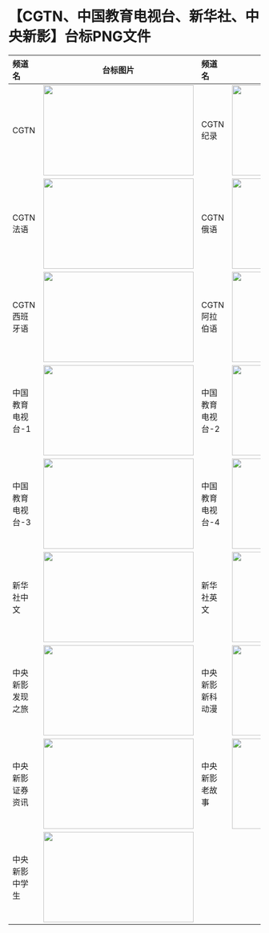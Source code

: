 # 【CGTN、中国教育电视台、新华社、中央新影】台标PNG文件
|频道名|台标图片|频道名|台标图片|
|:---|:---:|:---|:---:|
|CGTN|<img src="https://raw.githubusercontent.com/taksssss/TVlogo/main/img/CGTN.png" width="300" height="180">|CGTN纪录|<img src="https://raw.githubusercontent.com/taksssss/TVlogo/main/img/CGTNjilu.png" width="300" height="180">|
|CGTN法语|<img src="https://raw.githubusercontent.com/taksssss/TVlogo/main/img/CGTNfy.png" width="300" height="180">|CGTN俄语|<img src="https://raw.githubusercontent.com/taksssss/TVlogo/main/img/CGTNey.png" width="300" height="180">|
|CGTN西班牙语|<img src="https://raw.githubusercontent.com/taksssss/TVlogo/main/img/CGTNxbyy.png" width="300" height="180">|CGTN阿拉伯语|<img src="https://raw.githubusercontent.com/taksssss/TVlogo/main/img/CGTNalby.png" width="300" height="180">|
|中国教育电视台-1|<img src="https://raw.githubusercontent.com/taksssss/TVlogo/main/img/CETV1.png" width="300" height="180">|中国教育电视台-2|<img src="https://raw.githubusercontent.com/taksssss/TVlogo/main/img/CETV2.png" width="300" height="180">|
|中国教育电视台-3|<img src="https://raw.githubusercontent.com/taksssss/TVlogo/main/img/CETV3.png" width="300" height="180">|中国教育电视台-4|<img src="https://raw.githubusercontent.com/taksssss/TVlogo/main/img/CETV4.png" width="300" height="180">|
|新华社中文|<img src="https://raw.githubusercontent.com/taksssss/TVlogo/main/img/CNCCN.png" width="300" height="180">|新华社英文|<img src="https://raw.githubusercontent.com/taksssss/TVlogo/main/img/CNCEN.png" width="300" height="180">|
|中央新影发现之旅|<img src="https://raw.githubusercontent.com/taksssss/TVlogo/main/img/CNDfxzl.png" width="300" height="180">|中央新影新科动漫|<img src="https://raw.githubusercontent.com/taksssss/TVlogo/main/img/CNDxkdm.png" width="300" height="180">|
|中央新影证券资讯|<img src="https://raw.githubusercontent.com/taksssss/TVlogo/main/img/CNDzqzx.png" width="300" height="180">|中央新影老故事|<img src="https://raw.githubusercontent.com/taksssss/TVlogo/main/img/CNDlgs.png" width="300" height="180">|
|中央新影中学生|<img src="https://raw.githubusercontent.com/taksssss/TVlogo/main/img/CNDzxs.png" width="300" height="180">|
